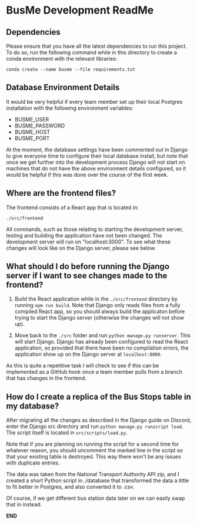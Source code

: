 # BusMe Development ReadMe

## Dependencies

Please ensure that you have all the latest dependencies to run this project. To do so, run the following command while in this directory to create a conda environment with the relevant libraries:

`conda create --name busme --file requirements.txt`

## Database Environment Details

It would be very helpful if every team member set up their local Postgres installation with the following environment variables:

* BUSME_USER
* BUSME_PASSWORD
* BUSME_HOST
* BUSME_PORT

At the moment, the database settings have been commented out in Django to give everyone time to configure their local database install, but note that once we get further into the development process Django will not start on machines that do not have the above environment details configured, so it would be helpful if this was done over the course of the first week.

## Where are the frontend files? 

The frontend consists of a React app that is located in:

`./src/frontend`

All commands, such as those relating to starting the development server, testing and building the application have not been changed. The development server will run on "localhost:3000". To see what these changes will look like on the Django server, please see below.

## What should I do before running the Django server if I want to see changes made to the frontend? 

1. Build the React application while in the `./src/frontend` directory by running `npm run build`. Note that Django only reads files from a fully compiled React app, so you should always build the applicaton before trying to start the Django server (otherwise the changes will not show up).

2. Move back to the `./src` folder and run `python manage.py runserver`. This will start Django. Django has already been configured to read the React application, so provided that there have been no compilation errors, the application show up on the Django server at `localhost:8000`.

As this is quite a repetitive task I will check to see if this can be implemented as a GitHub hook once a team member pulls from a branch that has changes in the frontend.


## How do I create a replica of the Bus Stops table in my database?

After migrating all the changes as described in the Django guide on Discord, enter the Django src directory and run `python manage.py runscript load`. The script itself is located in `src/scripts/load.py`.

Note that if you are planning on running the script for a second time for whatever reason, you should uncomment the marked line in the script so that your existing table is destroyed. This way there won't be any issues with duplicate entries.

The data was taken from the National Transport Authority API zip, and I created a short Python script in ./database that transformed the data a little to fit better in Postgres, and also converted it to .csv.

Of course, if we get different bus station data later on we can easily swap that in instead.

**END**